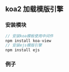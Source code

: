 ## koa2 加载模版引擎

### 安装模块

```js
// 安装koa模板使用中间件
npm install koa-view
// 安装ejs模版引擎
npm install ejs
```

### 例子
